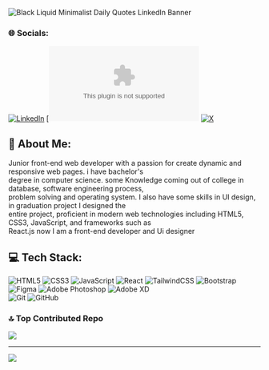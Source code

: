 ![Black Liquid Minimalist Daily Quotes LinkedIn Banner](https://github.com/mahmoud-abdelaziz0/mahmoud-abdelaziz0/assets/157170184/ebdb4fd0-2ea5-4861-878b-ec30a6581a66)

### 🌐 Socials: 
[![LinkedIn](https://img.shields.io/badge/LinkedIn-%230077B5.svg?logo=linkedin&logoColor=white)](https://linkedin.com/in/www.linkedin.com/in/mahmoud-abdelaziz-11m) [![Gmail](mahmoudabdelazizibrahim11@gmail.com) [![X](https://img.shields.io/badge/X-black.svg?logo=X&logoColor=white)](https://x.com/Mahmoud79212552) 

## 💫 About Me:
Junior front-end web developer with a passion for create dynamic and responsive web pages. i have bachelor's<br> degree in computer science. some Knowledge coming out of college in database, software engineering process,<br> problem solving and operating system. I also have some skills in UI design, in graduation project I designed the<br> entire project, proficient in modern web technologies including HTML5, CSS3, JavaScript, and frameworks such as<br> React.js now I am a front-end developer and Ui designer

## 💻 Tech Stack:
![HTML5](https://img.shields.io/badge/html5-%23E34F26.svg?style=for-the-badge&logo=html5&logoColor=white) ![CSS3](https://img.shields.io/badge/css3-%231572B6.svg?style=for-the-badge&logo=css3&logoColor=white) ![JavaScript](https://img.shields.io/badge/javascript-%23323330.svg?style=for-the-badge&logo=javascript&logoColor=%23F7DF1E) ![React](https://img.shields.io/badge/react-%2320232a.svg?style=for-the-badge&logo=react&logoColor=%2361DAFB) ![TailwindCSS](https://img.shields.io/badge/tailwindcss-%2338B2AC.svg?style=for-the-badge&logo=tailwind-css&logoColor=white) ![Bootstrap](https://img.shields.io/badge/bootstrap-%238511FA.svg?style=for-the-badge&logo=bootstrap&logoColor=white)<br>
![Figma](https://img.shields.io/badge/figma-%23F24E1E.svg?style=for-the-badge&logo=figma&logoColor=white) ![Adobe Photoshop](https://img.shields.io/badge/adobe%20photoshop-%2331A8FF.svg?style=for-the-badge&logo=adobe%20photoshop&logoColor=white) ![Adobe XD](https://img.shields.io/badge/Adobe%20XD-470137?style=for-the-badge&logo=Adobe%20XD&logoColor=#FF61F6)  
![Git](https://img.shields.io/badge/git-%23F05033.svg?style=for-the-badge&logo=git&logoColor=white)  ![GitHub](https://img.shields.io/badge/github-%23121011.svg?style=for-the-badge&logo=github&logoColor=white)

### 🔝 Top Contributed Repo
![](https://github-contributor-stats.vercel.app/api?username=mahmoud-abdelaziz0&limit=5&theme=dark&combine_all_yearly_contributions=true)

---
[![](https://visitcount.itsvg.in/api?id=mahmoud-abdelaziz0&icon=0&color=0)](https://visitcount.itsvg.in)
